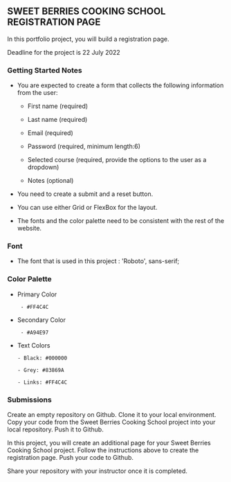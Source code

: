 ## **SWEET BERRIES COOKING SCHOOL REGISTRATION PAGE**

In this portfolio project, you will build a registration page.

Deadline for the project is 22 July 2022

### Getting Started Notes

- You are expected to create a form that collects the following information from the user:

    - First name (required)

    - Last name (required)

    - Email (required)

    - Password (required, minimum length:6)

    - Selected course (required, provide the options to the user as a dropdown)

    - Notes (optional)

- You need to create a submit and a reset button.
- You can use either Grid or FlexBox for the layout.
- The fonts and the color palette need to be consistent with the rest of the website.

### Font

- The font that is used in this project : 'Roboto', sans-serif;

### Color Palette

- Primary Color

       - #FF4C4C

- Secondary Color

       - #A94E97

- Text Colors

      - Black: #000000

      - Grey: #83869A

      - Links: #FF4C4C

### Submissions

Create an empty repository on Github. Clone it to your local environment.
Copy your code from the Sweet Berries Cooking School project into your local repository. Push it to Github. 

In this project, you will create an additional page for your Sweet Berries Cooking School project. Follow the instructions above to create the registration page. Push your code to Github.

Share your repository with your instructor once it is completed.